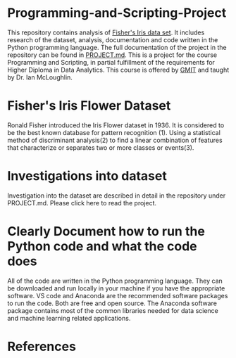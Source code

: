 # Programming-and-Scripting-Project
This repository contains analysis of [Fisher's Iris data set](https://en.wikipedia.org/wiki/Iris_flower_data_set). It includes research of the dataset, analysis, documentation and code written in the Python programming language. The full documentation of the project in the repository can be found in [PROJECT.md](https://github.com/NurseQ/Project-Iris-Flower-Dataset/blob/master/PROJECT.md). This is a project for the course Programming and Scripting, in partial fulfillment of the requirements for Higher Diploma in Data Analytics. This course is offered by [GMIT](http://www.gmit.ie/) and taught by Dr. Ian McLoughlin.

# Fisher's Iris Flower Dataset
Ronald Fisher introduced the Iris Flower dataset in 1936.  It is considered to be the best known database for pattern recognition (1). Using a statistical method of discriminant analysis(2) to find a linear combination of features that characterize or separates two or more classes or events(3).

# Investigations into dataset
Investigation into the dataset are described in detail in the repository under PROJECT.md. Please click here to read the project.

# Clearly Document how to run the Python code and what the code does
All of the code are written in the Python programming language. They can be downloaded and run locally in your machine if you have the appropriate software. VS code and Anaconda are the recommended software packages to run the code. Both are free and open source. The Anaconda software package contains most of the common libraries needed for data science and machine learning related applications. 
# References
